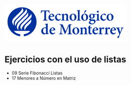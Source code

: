 ![Tec de Monterrey](images/logotecmty.png)
# Ejercicios con el uso de listas


- 09 Serie Fibonacci Listas
- 17 Menores a Número en Matriz
